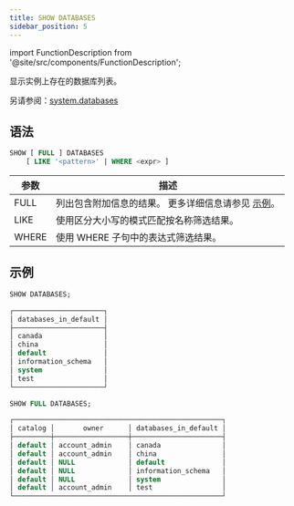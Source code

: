 ```yaml
---
title: SHOW DATABASES
sidebar_position: 5
---
```

import FunctionDescription from '@site/src/components/FunctionDescription';

<FunctionDescription description="Introduced or updated: v1.2.290"/>

显示实例上存在的数据库列表。

另请参阅：[system.databases](../../../00-sql-reference/20-system-tables/system-databases.md)

## 语法

```sql
SHOW [ FULL ] DATABASES 
    [ LIKE '<pattern>' | WHERE <expr> ]
```

| 参数      | 描述                                                                                                                      |
|-----------|-----------------------------------------------------------------------------------------------------------------------------|
| FULL      | 列出包含附加信息的结果。 更多详细信息请参见 [示例](#examples)。                                                                 |
| LIKE      | 使用区分大小写的模式匹配按名称筛选结果。                                                                                      |
| WHERE     | 使用 WHERE 子句中的表达式筛选结果。                                                                                           |

## 示例

```sql
SHOW DATABASES;

┌──────────────────────┐
│ databases_in_default │
├──────────────────────┤
│ canada               │
│ china                │
│ default              │
│ information_schema   │
│ system               │
│ test                 │
└──────────────────────┘

SHOW FULL DATABASES;

┌───────────────────────────────────────────────────┐
│ catalog │       owner      │ databases_in_default │
├─────────┼──────────────────┼──────────────────────┤
│ default │ account_admin    │ canada               │
│ default │ account_admin    │ china                │
│ default │ NULL             │ default              │
│ default │ NULL             │ information_schema   │
│ default │ NULL             │ system               │
│ default │ account_admin    │ test                 │
└───────────────────────────────────────────────────┘
```